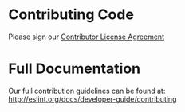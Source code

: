 # Contributing Code

Please sign our [Contributor License Agreement](http://eslint.org/cla)

# Full Documentation

Our full contribution guidelines can be found at:
http://eslint.org/docs/developer-guide/contributing
